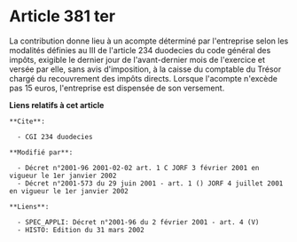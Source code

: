 # Article 381 ter

La contribution donne lieu à un acompte déterminé par l'entreprise selon les modalités définies au III de l'article 234
duodecies du code général des impôts, exigible le dernier jour de l'avant-dernier mois de l'exercice et versée par elle, sans
avis d'imposition, à la caisse du comptable du Trésor chargé du recouvrement des impôts directs. Lorsque l'acompte n'excède
pas 15 euros, l'entreprise est dispensée de son versement.

**Liens relatifs à cet article**

	**Cite**:

	  - CGI 234 duodecies

	**Modifié par**:

	  - Décret n°2001-96 2001-02-02 art. 1 C JORF 3 février 2001 en vigueur le 1er janvier 2002
	  - Décret n°2001-573 du 29 juin 2001 - art. 1 () JORF 4 juillet 2001 en vigueur le 1er janvier 2002

	**Liens**:

	  - SPEC_APPLI: Décret n°2001-96 du 2 février 2001 - art. 4 (V)
	  - HISTO: Edition du 31 mars 2002
